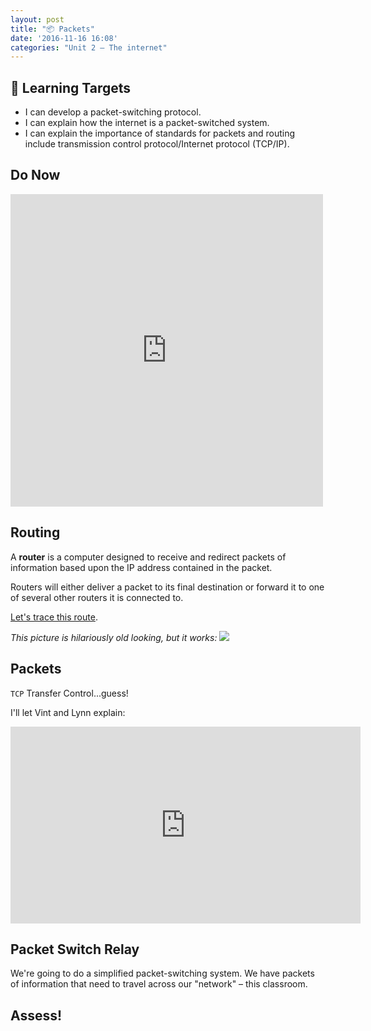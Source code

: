 ```yaml
---
layout: post
title: "📦 Packets"
date: '2016-11-16 16:08'
categories: "Unit 2 – The internet"
---
```


## 🎯 Learning Targets

- I can develop a packet-switching protocol.
- I can explain how the internet is a packet-switched system.
- I can explain the importance of standards for packets and routing include transmission control protocol/Internet protocol (TCP/IP).

## Do Now
<iframe src="https://docs.google.com/a/ms223.org/forms/d/e/1FAIpQLSejigNDnJd4_ik0DZidhns4Q_wyvI6jxkdbJSwhjfYHK_uBZA/viewform?embedded=true" width="500" height="500" frameborder="0" marginheight="0" marginwidth="0">Loading...</iframe>

## Routing

A **router** is a computer designed to receive and redirect packets of information based upon the  IP address contained in the packet.

Routers will either deliver a packet to its final destination or forward it to one of several other routers it is connected to.

[Let's trace this route](http://www.yougetsignal.com/tools/visual-tracert/).

_This picture is hilariously old looking, but it works:_
![](http://2.bp.blogspot.com/-09ej1toZCGI/Tgi-o1WkVVI/AAAAAAAAA0M/RwaiW7L_Ekc/s1600/traceroute.png)

## Packets
`TCP` Transfer Control...guess!

I'll let Vint and Lynn explain:

<iframe width="560" height="315" src="https://www.youtube.com/embed/AYdF7b3nMto" frameborder="0" allowfullscreen></iframe>

## Packet Switch Relay
We're going to do a simplified packet-switching system. We have packets of information that need to travel across our "network" – this classroom.

## Assess!

